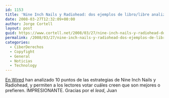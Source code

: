 ```yaml
---
id: 1153
title: 'Nine Inch Nails y Radiohead: dos ejemplos de libro/libre analizados'
date: 2008-03-27T12:32:09+00:00
author: Jorge Cortell
layout: post
guid: https://www.cortell.net/2008/03/27/nine-inch-nails-y-radiohead-dos-ejemplos-de-librolibre-analizados/
permalink: /2008/03/27/nine-inch-nails-y-radiohead-dos-ejemplos-de-librolibre-analizados/
categories:
  - CiberDerechos
  - Copyfight
  - General
  - Noticias
  - Technology
---
```

<a href="https://www.wired.com/entertainment/music/news/2008/03/reznor_radiohead" title="artículo en Wired" target="_blank">En Wired</a> han analizado 10 puntos de las estrategias de Nine Inch Nails y Radiohead, y permiten a los lectores votar cuáles creen que son mejores o prefieren. IMPRESIONANTE. Gracias por el _lead_, Juan